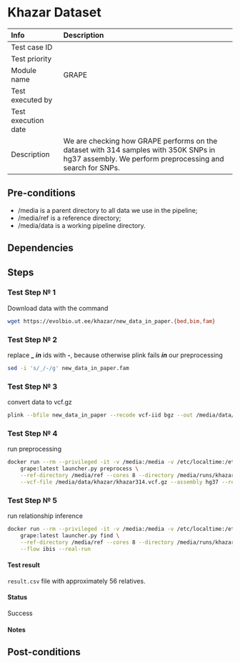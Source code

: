 # Khazar Dataset

| Info | Description |
|:--|:--|
| Test case ID  |   |
| Test priority  |   |
| Module name  | GRAPE   |
| Test executed by  |   |
| Test execution date  |   |
| Description  | We are checking how GRAPE performs on the dataset with 314 samples with 350K SNPs in hg37 assembly. We perform preprocessing and search for SNPs.  |

## Pre-conditions

- /media is a parent directory to all data we use in the pipeline;
- /media/ref is a reference directory;
- /media/data is a working pipeline directory.

## Dependencies

## Steps



### Test Step № 1

Download data with the command

```bash
wget https://evolbio.ut.ee/khazar/new_data_in_paper.{bed,bim,fam}
```


### Test Step № 2

replace ***_ in*** ids with **-**, because otherwise plink fails ***in*** our preprocessing

```bash
sed -i 's/_/-/g' new_data_in_paper.fam
```

### Test Step № 3

convert data to vcf.gz

```bash
plink --bfile new_data_in_paper --recode vcf-iid bgz --out /media/data/khazar/khazar314
```


### Test Step № 4

run preprocessing

```bash
docker run --rm --privileged -it -v /media:/media -v /etc/localtime:/etc/localtime:ro \
    grape:latest launcher.py preprocess \
    --ref-directory /media/ref --cores 8 --directory /media/runs/khazar \
    --vcf-file /media/data/khazar/khazar314.vcf.gz --assembly hg37 --real-run
```

### Test Step № 5

run relationship inference

```bash
docker run --rm --privileged -it -v /media:/media -v /etc/localtime:/etc/localtime:ro \
    grape:latest launcher.py find \
    --ref-directory /media/ref --cores 8 --directory /media/runs/khazar \
    --flow ibis --real-run
```

#### Test result

`result.csv` file with approximately 56 relatives.

#### Status

Success

#### Notes











## Post-conditions
